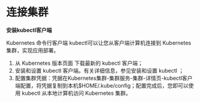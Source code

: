 
# 连接集群

**安装kubectl客户端**

   Kubernetes 命令行客户端 kubectl可以让您从客户端计算机连接到 Kubernetes 集群，实现应用部署。
 1. 从 Kubernetes 版本页面 下载最新的 kubectl 客户端； 
 2. 安装和设置 kubectl 客户端。有关详细信息，参见安装和设置 kubectl ； 
 3. 配置集群凭据：凭据在Kubernetes集群-集群服务-集群-详情页-kubectl客户端配置，将凭据复制到本机$HOME/.kube/config；配置完成后，您即可以使用
    kubectl 从本地计算机访问 Kubernetes 集群。
